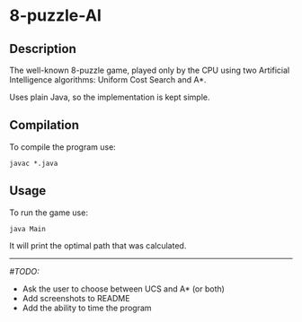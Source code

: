 # 8-puzzle-AI

## Description

The well-known 8-puzzle game, played only by the CPU using two Artificial Intelligence algorithms: Uniform Cost Search and A*.

Uses plain Java, so the implementation is kept simple.

## Compilation
To compile the program use:
```
javac *.java
```

## Usage

To run the game use:

```
java Main
```
It will print the optimal path that was calculated.

---
_#TODO:_

- Ask the user to choose between UCS and A* (or both)
- Add screenshots to README
- Add the ability to time the program
